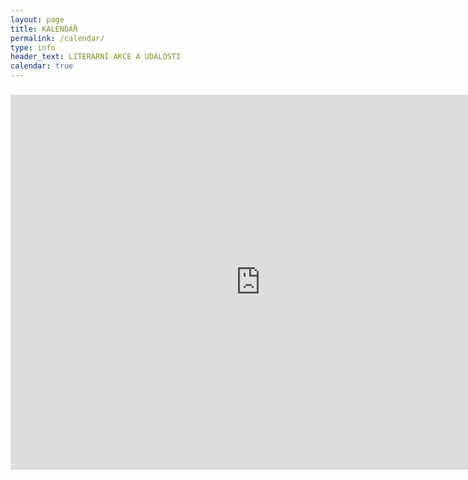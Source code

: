 ```yaml
---
layout: page
title: KALENDÁŘ
permalink: /calendar/
type: info
header_text: LITERÁRNÍ AKCE A UDÁLOSTI
calendar: true
---
```

<div class="span3">
	<h3></h3>
<div id="upcoming"></div><!--/span-->
</div>
<div class="span9">
	<h3></h3>
	<iframe src="https://calendar.google.com/calendar/embed?src=hmfhf2dvf4uqhcgtdh4nac057k%40group.calendar.google.com&ctz=Europe/Prague" style="border: 0" width="800" height="600" frameborder="0" scrolling="no"></iframe>
</div><!--/span-->